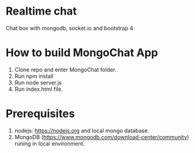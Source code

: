 # Realtime chat
Chat box with mongodb, socket.io and bootstrap 4

# How to build MongoChat App

1. Clone repo and enter MongoChat folder.
2. Run npm install
3. Run node server.js
4. Run index.html file.

# Prerequisites
1. nodejs: https://nodejs.org and local mongo database.
2. MongoDB (https://www.mongodb.com/download-center/community) runing in local environment.
